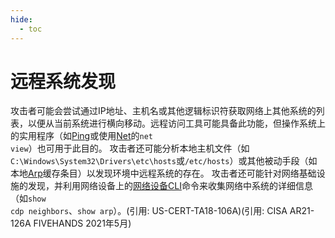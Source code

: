 ```yaml
---
hide:
  - toc
---
```


# 远程系统发现

攻击者可能会尝试通过IP地址、主机名或其他逻辑标识符获取网络上其他系统的列表，以便从当前系统进行横向移动。远程访问工具可能具备此功能，但操作系统上的实用程序（如[Ping](https://attack.mitre.org/software/S0097)或使用[Net](https://attack.mitre.org/software/S0039)的<code>net view</code>）也可用于此目的。  攻击者还可能分析本地主机文件（如<code>C:\Windows\System32\Drivers\etc\hosts</code>或<code>/etc/hosts</code>）或其他被动手段（如本地[Arp](https://attack.mitre.org/software/S0099)缓存条目）以发现环境中远程系统的存在。  攻击者还可能针对网络基础设施的发现，并利用网络设备上的[网络设备CLI](https://attack.mitre.org/techniques/T1059/008)命令来收集网络中系统的详细信息（如<code>show cdp neighbors</code>、<code>show arp</code>）。(引用: US-CERT-TA18-106A)(引用: CISA AR21-126A FIVEHANDS 2021年5月)
